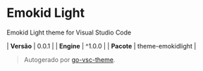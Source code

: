 # Emokid Light

Emokid Light theme for Visual Studio Code

| **Versão** | 0.0.1 |
| **Engine** | ^1.0.0 |
| **Pacote** | theme-emokidlight |

> Autogerado por [go-vsc-theme](https://github.com/natalbu/go-vsc-theme).
